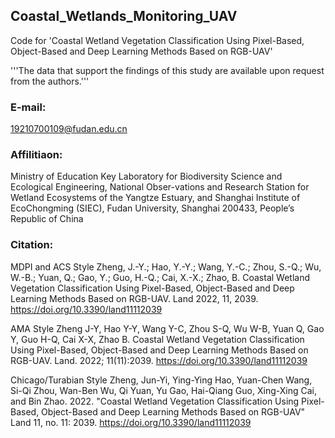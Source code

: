 ## Coastal_Wetlands_Monitoring_UAV
Code for 'Coastal Wetland Vegetation Classification Using Pixel-Based, Object-Based and Deep Learning Methods Based on RGB-UAV'

'''The data that support the findings of this study are available upon request from the authors.'''

### E-mail: 
19210700109@fudan.edu.cn

### Affilitiaon: 
Ministry of Education Key Laboratory for Biodiversity Science and Ecological Engineering, 
National Obser-vations and Research Station for Wetland Ecosystems of the Yangtze Estuary, 
and Shanghai Institute of EcoChongming (SIEC), Fudan University, Shanghai 200433, People’s Republic of China

### Citation:
MDPI and ACS Style
Zheng, J.-Y.; Hao, Y.-Y.; Wang, Y.-C.; Zhou, S.-Q.; Wu, W.-B.; Yuan, Q.; Gao, Y.; Guo, H.-Q.; Cai, X.-X.; Zhao, B. Coastal Wetland Vegetation Classification Using Pixel-Based, Object-Based and Deep Learning Methods Based on RGB-UAV. Land 2022, 11, 2039. https://doi.org/10.3390/land11112039

AMA Style
Zheng J-Y, Hao Y-Y, Wang Y-C, Zhou S-Q, Wu W-B, Yuan Q, Gao Y, Guo H-Q, Cai X-X, Zhao B. Coastal Wetland Vegetation Classification Using Pixel-Based, Object-Based and Deep Learning Methods Based on RGB-UAV. Land. 2022; 11(11):2039. https://doi.org/10.3390/land11112039

Chicago/Turabian Style
Zheng, Jun-Yi, Ying-Ying Hao, Yuan-Chen Wang, Si-Qi Zhou, Wan-Ben Wu, Qi Yuan, Yu Gao, Hai-Qiang Guo, Xing-Xing Cai, and Bin Zhao. 2022. "Coastal Wetland Vegetation Classification Using Pixel-Based, Object-Based and Deep Learning Methods Based on RGB-UAV" Land 11, no. 11: 2039. https://doi.org/10.3390/land11112039


